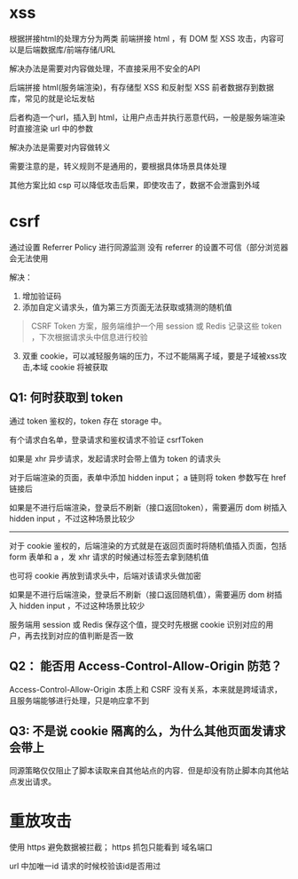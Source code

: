 # xss 

根据拼接html的处理方分为两类
前端拼接 html ，有 DOM 型 XSS 攻击，内容可以是后端数据库/前端存储/URL

解决办法是需要对内容做处理，不直接采用不安全的API

后端拼接 html(服务端渲染)，有存储型 XSS 和反射型 XSS 
前者数据存到数据库，常见的就是论坛发帖

后者构造一个url，插入到 html，让用户点击并执行恶意代码，一般是服务端渲染时直接渲染 url 中的参数

解决办法是需要对内容做转义

需要注意的是，转义规则不是通用的，要根据具体场景具体处理

其他方案比如 csp 可以降低攻击后果，即使攻击了，数据不会泄露到外域



# csrf

通过设置 Referrer Policy 进行同源监测
没有 referrer 的设置不可信（部分浏览器会无法使用

解决：
1. 增加验证码
2. 添加自定义请求头，值为第三方页面无法获取或猜测的随机值
> CSRF Token 方案，服务端维护一个用 session 或 Redis 记录这些 token ，下次根据请求头中信息进行校验
3. 双重 cookie，可以减轻服务端的压力，不过不能隔离子域，要是子域被xss攻击,本域 cookie 将被获取

## Q1: 何时获取到 token

通过 token 鉴权的，token 存在 storage 中。

有个请求白名单，登录请求和鉴权请求不验证 csrfToken

如果是 xhr 异步请求，发起请求时会带上值为 token 的请求头

对于后端渲染的页面，表单中添加 hidden input； a 链则将 token 参数写在 href 链接后

如果是不进行后端渲染，登录后不刷新（接口返回token），需要遍历 dom 树插入 hidden input ，不过这种场景比较少

---

对于 cookie 鉴权的，后端渲染的方式就是在返回页面时将随机值插入页面，包括 form 表单和 a ，发 xhr 请求的时候通过标签去拿到随机值

也可将 cookie 再放到请求头中，后端对该请求头做加密

如果是不进行后端渲染，登录后不刷新（接口返回随机值），需要遍历 dom 树插入 hidden input ，不过这种场景比较少

服务端用 session 或 Redis 保存这个值，提交时先根据 cookie 识别对应的用户，再去找到对应的值判断是否一致


## Q2： 能否用 Access-Control-Allow-Origin 防范？

Access-Control-Allow-Origin 本质上和 CSRF 没有关系，本来就是跨域请求，且服务端能够进行处理，只是响应拿不到


## Q3: 不是说 cookie 隔离的么，为什么其他页面发请求会带上

同源策略仅仅阻止了脚本读取来自其他站点的内容．但是却没有防止脚本向其他站点发出请求。

# 重放攻击

使用 https 避免数据被拦截； https 抓包只能看到 域名端口

url 中加唯一id 请求的时候校验该id是否用过
